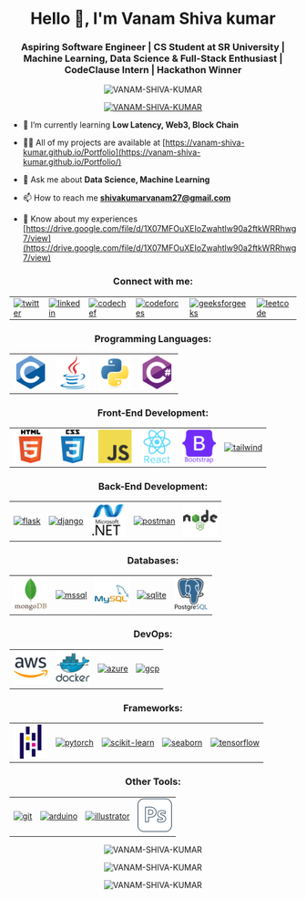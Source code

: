 <h1 align="center">Hello 👋, I'm Vanam Shiva kumar</h1>
<h3 align="center">Aspiring Software Engineer | CS Student at SR University | Machine Learning, Data Science & Full-Stack Enthusiast | CodeClause Intern | Hackathon Winner</h3>

<p align="center">
  <img src="https://komarev.com/ghpvc/?username=VANAM-SHIVA-KUMAR&label=Profile%20views&color=0e75b6&style=flat" alt="VANAM-SHIVA-KUMAR" width="200" height="60"/>
</p>

<p align="center">
  <a href="https://github.com/ryo-ma/github-profile-trophy">
    <img src="https://github-profile-trophy.vercel.app/?username=VANAM-SHIVA-KUMAR&column=7&margin-w=15&margin-h=15" alt="VANAM-SHIVA-KUMAR" />
  </a>
</p>
 
 
- 🌱 I’m currently learning **Low Latency, Web3, Block Chain**

- 👨‍💻 All of my projects are available at [https://vanam-shiva-kumar.github.io/Portfolio](https://vanam-shiva-kumar.github.io/Portfolio/)

- 💬 Ask me about **Data Science, Machine Learning**

- 📫 How to reach me **shivakumarvanam27@gmail.com**

- 📄 Know about my experiences [https://drive.google.com/file/d/1X07MFOuXEIoZwahtlw90a2ftkWRRhwg7/view](https://drive.google.com/file/d/1X07MFOuXEIoZwahtlw90a2ftkWRRhwg7/view)

<h3 align="center">Connect with me:</h3>
<p align="center">
  <table align="center">
    <tr>
      <td><a href="https://twitter.com/ShivaVanam7" target="_blank" rel="noreferrer"><img src="https://raw.githubusercontent.com/rahuldkjain/github-profile-readme-generator/master/src/images/icons/Social/twitter.svg" alt="twitter" width="60" height="60"/></a></td>
      <td><a href="https://www.linkedin.com/in/vanam-shiva-kumar-0445281b7/" target="_blank" rel="noreferrer"><img src="https://raw.githubusercontent.com/rahuldkjain/github-profile-readme-generator/master/src/images/icons/Social/linked-in-alt.svg" alt="linkedin" width="60" height="60"/></a></td>
      <td><a href="https://www.codechef.com/users/shivavanam27" target="_blank" rel="noreferrer"><img src="https://cdn.jsdelivr.net/npm/simple-icons@3.1.0/icons/codechef.svg" alt="codechef" width="60" height="60"/></a></td>
      <td><a href="https://codeforces.com/profile/shivakumarvanam27" target="_blank" rel="noreferrer"><img src="https://raw.githubusercontent.com/rahuldkjain/github-profile-readme-generator/master/src/images/icons/Social/codeforces.svg" alt="codeforces" width="60" height="60"/></a></td>
      <td><a href="https://auth.geeksforgeeks.org/user/shivakumarvanam27" target="_blank" rel="noreferrer"><img src="https://raw.githubusercontent.com/rahuldkjain/github-profile-readme-generator/master/src/images/icons/Social/geeks-for-geeks.svg" alt="geeksforgeeks" width="60" height="60"/></a></td>
      <td><a href="https://leetcode.com/shivavanam27/" target="_blank" rel="noreferrer"><img src="https://github.com/Harshit-Raj-14/Harshit-Raj-14/assets/98808802/015175ba-1538-43e6-a07c-4dc6d458312d" alt="leetcode" width="60" height="60"/></a></td>
    </tr>
  </table>
</p>


<h3 align="center">Programming Languages:</h3>
<p align="center">
  <table align="center">
    <tr>
      <td><a href="https://www.cprogramming.com/" target="_blank" rel="noreferrer"><img src="https://raw.githubusercontent.com/devicons/devicon/master/icons/c/c-original.svg" alt="c" width="60" height="60"/></a></td>
      <td><a href="https://www.java.com" target="_blank" rel="noreferrer"><img src="https://raw.githubusercontent.com/devicons/devicon/master/icons/java/java-original.svg" alt="java" width="60" height="60"/></a></td>
      <td><a href="https://www.python.org" target="_blank" rel="noreferrer"><img src="https://raw.githubusercontent.com/devicons/devicon/master/icons/python/python-original.svg" alt="python" width="60" height="60"/></a></td>
      <td><a href="https://www.w3schools.com/cs/" target="_blank" rel="noreferrer"><img src="https://raw.githubusercontent.com/devicons/devicon/master/icons/csharp/csharp-original.svg" alt="csharp" width="60" height="60"/></a></td>
    </tr>
  </table>
</p>

<h3 align="center">Front-End Development:</h3>
<p align="center">
  <table align="center">
    <tr>
      <td><a href="https://www.w3.org/html/" target="_blank" rel="noreferrer"><img src="https://raw.githubusercontent.com/devicons/devicon/master/icons/html5/html5-original-wordmark.svg" alt="html5" width="60" height="60"/></a></td>
      <td><a href="https://www.w3schools.com/css/" target="_blank" rel="noreferrer"><img src="https://raw.githubusercontent.com/devicons/devicon/master/icons/css3/css3-original-wordmark.svg" alt="css3" width="60" height="60"/></a></td>
      <td><a href="https://developer.mozilla.org/en-US/docs/Web/JavaScript" target="_blank" rel="noreferrer"><img src="https://raw.githubusercontent.com/devicons/devicon/master/icons/javascript/javascript-original.svg" alt="javascript" width="60" height="60"/></a></td>
      <td><a href="https://reactjs.org/" target="_blank" rel="noreferrer"><img src="https://raw.githubusercontent.com/devicons/devicon/master/icons/react/react-original-wordmark.svg" alt="react" width="60" height="60"/></a></td>
      <td><a href="https://getbootstrap.com" target="_blank" rel="noreferrer"><img src="https://raw.githubusercontent.com/devicons/devicon/master/icons/bootstrap/bootstrap-plain-wordmark.svg" alt="bootstrap" width="60" height="60"/></a></td>
      <td><a href="https://tailwindcss.com/" target="_blank" rel="noreferrer"><img src="https://www.vectorlogo.zone/logos/tailwindcss/tailwindcss-icon.svg" alt="tailwind" width="60" height="60"/></a></td>
    </tr>
  </table>
</p>

<h3 align="center">Back-End Development:</h3>
<p align="center">
  <table align="center">
    <tr>
      <td>
        <a href="https://flask.palletsprojects.com/" target="_blank" rel="noreferrer">
          <img src="https://upload.wikimedia.org/wikipedia/commons/3/3c/Flask_logo.svg" alt="flask" width="60" height="60"/>
        </a>
      </td>
      <td>
        <a href="https://www.djangoproject.com/" target="_blank" rel="noreferrer">
          <img src="https://cdn.worldvectorlogo.com/logos/django.svg" alt="django" width="60" height="60"/>
        </a>
      </td>
      <td>
        <a href="https://dotnet.microsoft.com/" target="_blank" rel="noreferrer">
          <img src="https://raw.githubusercontent.com/devicons/devicon/master/icons/dot-net/dot-net-original-wordmark.svg" alt="dotnet" width="60" height="60"/>
        </a>
      </td>
      <td>
        <a href="https://www.postman.com/" target="_blank" rel="noreferrer">
          <img src="https://www.vectorlogo.zone/logos/getpostman/getpostman-icon.svg" alt="postman" width="60" height="60"/>
        </a>
      </td>
      <td>
        <a href="https://nodejs.org/" target="_blank" rel="noreferrer">
          <img src="https://raw.githubusercontent.com/devicons/devicon/master/icons/nodejs/nodejs-original-wordmark.svg" alt="nodejs" width="60" height="60"/>
        </a>
      </td>
    </tr>
  </table>
</p>



<h3 align="center">Databases:</h3>
<p align="center">
  <table align="center">
    <tr>
      <td><a href="https://www.mongodb.com/" target="_blank" rel="noreferrer"><img src="https://raw.githubusercontent.com/devicons/devicon/master/icons/mongodb/mongodb-original-wordmark.svg" alt="mongodb" width="60" height="60"/></a></td>
      <td><a href="https://www.microsoft.com/en-us/sql-server" target="_blank" rel="noreferrer"><img src="https://www.svgrepo.com/show/303229/microsoft-sql-server-logo.svg" alt="mssql" width="60" height="60"/></a></td>
      <td><a href="https://www.mysql.com/" target="_blank" rel="noreferrer"><img src="https://raw.githubusercontent.com/devicons/devicon/master/icons/mysql/mysql-original-wordmark.svg" alt="mysql" width="60" height="60"/></a></td>
      <td><a href="https://www.sqlite.org/" target="_blank" rel="noreferrer"><img src="https://www.vectorlogo.zone/logos/sqlite/sqlite-icon.svg" alt="sqlite" width="60" height="60"/></a></td>
      <td><a href="https://www.postgresql.org" target="_blank" rel="noreferrer"><img src="https://raw.githubusercontent.com/devicons/devicon/master/icons/postgresql/postgresql-original-wordmark.svg" alt="postgresql" width="60" height="60"/></a></td>
    </tr>
  </table>
</p>

<h3 align="center">DevOps:</h3>
<p align="center">
  <table align="center">
    <tr>
      <td><a href="https://aws.amazon.com" target="_blank" rel="noreferrer"><img src="https://raw.githubusercontent.com/devicons/devicon/master/icons/amazonwebservices/amazonwebservices-original-wordmark.svg" alt="aws" width="60" height="60"/></a></td>
      <td><a href="https://www.docker.com/" target="_blank" rel="noreferrer"><img src="https://raw.githubusercontent.com/devicons/devicon/master/icons/docker/docker-original-wordmark.svg" alt="docker" width="60" height="60"/></a></td>
      <td><a href="https://azure.microsoft.com/en-in/" target="_blank" rel="noreferrer"><img src="https://www.vectorlogo.zone/logos/microsoft_azure/microsoft_azure-icon.svg" alt="azure" width="60" height="60"/></a></td>
      <td><a href="https://cloud.google.com" target="_blank" rel="noreferrer"><img src="https://www.vectorlogo.zone/logos/google_cloud/google_cloud-icon.svg" alt="gcp" width="60" height="60"/></a></td>
    </tr>
  </table>
</p>

<h3 align="center">Frameworks:</h3>
<p align="center">
  <table align="center">
    <tr>
      <td>
        <a href="https://pandas.pydata.org/" target="_blank" rel="noreferrer">
          <img src="https://raw.githubusercontent.com/devicons/devicon/master/icons/pandas/pandas-original.svg" alt="pandas" width="60" height="60"/>
        </a>
      </td>
      <td>
        <a href="https://pytorch.org/" target="_blank" rel="noreferrer">
          <img src="https://upload.wikimedia.org/wikipedia/commons/1/10/PyTorch_logo_icon.svg" alt="pytorch" width="60" height="60"/>
        </a>
      </td>
      <td>
        <a href="https://scikit-learn.org/" target="_blank" rel="noreferrer">
          <img src="https://upload.wikimedia.org/wikipedia/commons/0/05/Scikit_learn_logo_small.svg" alt="scikit-learn" width="60" height="60"/>
        </a>
      </td>
      <td>
        <a href="https://seaborn.pydata.org/" target="_blank" rel="noreferrer">
          <img src="https://seaborn.pydata.org/_images/logo-mark-lightbg.svg" alt="seaborn" width="60" height="60"/>
        </a>
      </td>
      <td>
        <a href="https://www.tensorflow.org/" target="_blank" rel="noreferrer">
          <img src="https://www.vectorlogo.zone/logos/tensorflow/tensorflow-icon.svg" alt="tensorflow" width="60" height="60"/>
        </a>
      </td>
    </tr>
  </table>
</p>


<h3 align="center">Other Tools:</h3>
<p align="center">
  <table align="center">
    <tr>
      <td><a href="https://git-scm.com/" target="_blank" rel="noreferrer"><img src="https://www.vectorlogo.zone/logos/git-scm/git-scm-icon.svg" alt="git" width="60" height="60"/></a></td>
      <td><a href="https://www.arduino.cc/" target="_blank" rel="noreferrer"><img src="https://cdn.worldvectorlogo.com/logos/arduino-1.svg" alt="arduino" width="60" height="60"/></a></td>
      <td><a href="https://www.adobe.com/in/products/illustrator.html" target="_blank" rel="noreferrer"><img src="https://www.vectorlogo.zone/logos/adobe_illustrator/adobe_illustrator-icon.svg" alt="illustrator" width="60" height="60"/></a></td>
      <td><a href="https://www.photoshop.com/en" target="_blank" rel="noreferrer"><img src="https://raw.githubusercontent.com/devicons/devicon/master/icons/photoshop/photoshop-line.svg" alt="photoshop" width="60" height="60"/></a></td>
    </tr>
  </table>
</p>

<p align="center">
  <img src="https://github-readme-stats.vercel.app/api/top-langs?username=VANAM-SHIVA-KUMAR&show_icons=true&locale=en&layout=compact" alt="VANAM-SHIVA-KUMAR" width="600" />
</p>

<p align="center">
  <img src="https://github-readme-stats.vercel.app/api?username=VANAM-SHIVA-KUMAR&show_icons=true&locale=en" alt="VANAM-SHIVA-KUMAR" width="600" />
</p>

<p align="center">
  <img src="https://github-readme-streak-stats.herokuapp.com/?user=VANAM-SHIVA-KUMAR&" alt="VANAM-SHIVA-KUMAR" width="600" />
</p>
